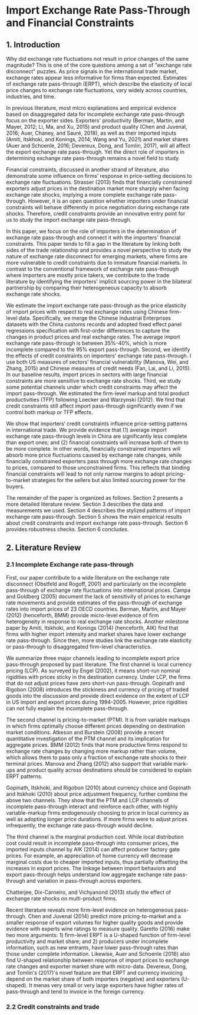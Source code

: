 # Import Exchange Rate Pass-Through and Financial Constraints

## 1. Introduction

Why did exchange rate fluctuations not result in price changes of the same magnitude? This is one of the core questions among a set of "exchange rate disconnect" puzzles. As price signals in the international trade market, exchange rates appear less informative for firms than expected. Estimates of exchange rate pass-through (ERPT), which describe the elasticity of local price changes to exchange rate fluctuations, vary widely across countries, industries, and time.

In previous literature, most micro explanations and empirical evidence based on disaggregated data for incomplete exchange rate pass-through focus on the exporter sides. Exporters' productivity (Berman, Martin, and Mayer, 2012; Li, Ma, and Xu, 2015) and product quality (Chen and Juvenal, 2016; Auer, Chaney, and Sauré, 2018), as well as their imported inputs (Amiti, Itskhoki, and Konings, 2014; Wang and Yu, 2021) and market shares (Auer and Schoenle, 2016; Devereux, Dong, and Tomlin, 2017), will all affect the export exchange rate pass-through. Yet the direct role of importers in determining exchange rate pass-through remains a novel field to study. 

Financial constraints, discussed in another strand of literature, also demonstrate some influence on firms’ response in price-setting decisions to exchange rate fluctuations. Strasser (2013) finds that financially constrained exporters adjust prices in the destination market more sharply when facing exchange rate shocks, implying a more complete exchange rate pass-through. However, it is an open question whether importers under financial constraints will behave differently in price negotiation during exchange rate shocks. Therefore, credit constraints provide an innovative entry point for us to study the import exchange rate pass-through.

In this paper, we focus on the role of importers in the determination of exchange rate pass-through and connect it with the importers' financial constraints. This paper tends to fill a gap in the literature by linking both sides of the trade relationship and provides a novel perspective to study the nature of exchange rate disconnect for emerging markets, where firms are more vulnerable to credit constraints due to immature financial markets. In contrast to the conventional framework of exchange rate pass-through where importers are mostly price takers, we contribute to the trade literature by identifying the importers' implicit sourcing power in the bilateral partnership by comparing their heterogeneous capacity to absorb exchange rate shocks.

We estimate the import exchange rate pass-through as the price elasticity of import prices with respect to real exchange rates using Chinese firm-level data. Specifically, we merge the Chinese Industrial Enterprises datasets with the China customs records and adopted fixed effect panel regressions specification with first-order differences to capture the changes in product prices and real exchange rates. The average import exchange rate pass-through is between 35%-40%, which is more incomplete compared to the 95% export pass-through. Second, we identify the effects of credit constraints on importers' exchange rate pass-through. I use both US measures of sectors’ financial vulnerability (Manova, Wei, and Zhang, 2015) and Chinese measures of credit needs (Fan, Lai, and Li, 2015). In our baseline results, import prices in sectors with large financial constraints are more sensitive to exchange rate shocks. Third, we study some potential channels under which credit constraints may affect the import pass-through. We estimated the firm-level markup and total product productivities (TFP) following Loecker and Warzynski (2012). We find that credit constraints still affect import pass-through significantly even if we control both markup or TFP effects. 

We show that importers‘ credit constraints influence price-setting patterns in international trade. We provide evidence that (1) average import exchange rate pass-through levels in China are significantly less complete than export ones; and (2) financial constraints will increase both of them to be more complete. In other words, financially constrained importers will absorb more price fluctuations caused by exchange rate changes, while financially constrained exporters pass through more exchange rate changes to prices, compared to those unconstrained firms. This reflects that binding financial constraints will lead to not only narrow margins to adopt pricing-to-market strategies for the sellers but also limited sourcing power for the buyers.

The remainder of the paper is organized as follows. Section 2 presents a more detailed literature review. Section 3 describes the data and measurements we used. Section 4 describes the stylized patterns of import exchange rate pass-through. Section 5 shows the main empirical results about credit constraints and import exchange rate pass-through. Section 6 provides robustness checks. Section 6 concludes.

## 2. Literature Review

### 2.1 Incomplete Exchange rate pass-through

First, our paper contribute to a wide literature on the exchange rate disconnect (Obstfeld and Rogoff, 2001) and particularly on the incomplete pass-through of exchange rate fluctuations into international prices. Campa and Goldberg (2005) document the lack of sensitivity of  prices to exchange rate movements and provide estimates of the pass-through of exchange rates into import prices of 23 OECD countries. Berman, Martin, and Mayer (2012) (henceforth, BMM) provide micro-level evidence of firm heterogeneity in response to real exchange rate shocks. Another milestone paper by Amiti, Itskhoki, and Konings (2014) (henceforth, AIK) find that firms with higher import intensity and market shares have lower exchange rate pass-through. Since then, more studies link the exchange rate elasticity or pass-through to disaggregated firm-level characteristics.

We summarize three major channels leading to incomplete export price pass-through proposed by past literature. The first channel is local currency pricing (LCP). As surveyed by Engel (2002), it means short-run nominal rigidities with prices sticky in the destination currency. Under LCP, the firms that do not adjust prices have zero short-run pass-through. Gopinath and Rigobon (2008) introduces the stickiness and currency of pricing of traded goods into the discussion and provide direct evidence on the extent of LCP in US import and export prices during 1994-2005.  However, price rigidities can not fully explain the incomplete pass-through.

The second channel is pricing-to-market (PTM). It is from variable markups in which firms optimally choose different prices depending on destination market conditions. Atkeson and Burstein (2008) provide a recent quantitative investigation of the PTM channel and its implication for aggregate prices. BMM (2012) finds that more productive firms respond to exchange rate changes by changing more markup rather than volume, which allows them to pass only a fraction of exchange rate shocks to their terminal prices. Manova and Zhang (2012) also support that variable mark-ups and product quality across destinations should be considered to explain ERPT patterns. 

Gopinath, Itskhoki, and Rigobon (2010) about currency choice and Gopinath and Itskhoki (2010) about price adjustment frequency, further combine the above two channels. They show that the PTM and LCP channels of incomplete pass-through interact and reinforce each other, with highly variable-markup firms endogenously choosing to price in local currency as well as adopting longer price durations. If more firms were to adjust prices infrequently, the exchange rate pass-through would decline.

The third channel is the marginal production cost.  While local distribution cost could result in incomplete pass-through into consumer prices, the imported inputs channel by AIK (2014) can affect producer factory gate prices. For example, an appreciation of home currency will decrease marginal costs due to cheaper imported inputs, thus partially offsetting the increases in export prices. The linkage between import behaviors and export pass-through helps understand low aggregate exchange rate pass-through and variation in pass-through across exporters. 

Chatterjee, Dix-Carneiro, and Vichyanond (2013) study the effect of exchange rate shocks on multi-product firms.

Recent literature reveals more firm-level evidence on heterogeneous pass-through. Chen and Juvenal (2014) predict more pricing-to-market and a smaller response of export volumes for higher quality goods and provide evidence with experts wine ratings to measure quality. Garetto (2016) make two more arguments: 1) firm-level ERPT is a U-shaped function of firm-level productivity and market share; and 2) producers under incomplete information, such as new entrants, have lower pass-through rates than those under complete information. Likewise, Auer and Schoenle (2016) also find U-shaped relationship between response of import prices to exchange rate changes and exporter market share with micro-data. Devereux, Dong, and Tomlin's (2017)'s novel feature are that ERPT and currency invoicing depend on the market share of both importers (negative) and exporters (U-shaped). It menas very small or very large exporters have higher rates of pass-through and tend to invoice in the foreign currency.

### 2.2 Credit constraints and trade



